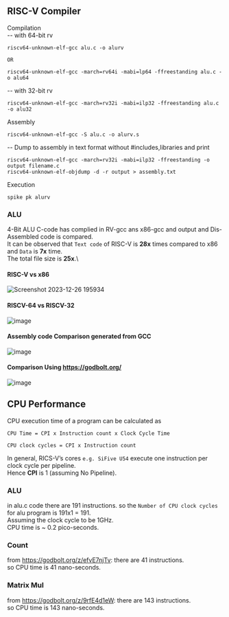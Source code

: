 ## RISC-V Compiler

Compilation\
-- with 64-bit rv
```
riscv64-unknown-elf-gcc alu.c -o alurv
```
```OR```
```
riscv64-unknown-elf-gcc -march=rv64i -mabi=lp64 -ffreestanding alu.c -o alu64 
```
-- with 32-bit rv
```
riscv64-unknown-elf-gcc -march=rv32i -mabi=ilp32 -ffreestanding alu.c -o alu32
```
Assembly
```
riscv64-unknown-elf-gcc -S alu.c -o alurv.s
```
-- Dump to assembly in text format without #includes,libraries and print
```
riscv64-unknown-elf-gcc -march=rv32i -mabi=ilp32 -ffreestanding -o output filename.c
riscv64-unknown-elf-objdump -d -r output > assembly.txt
```
Execution
```
spike pk alurv
```
### ALU
4-Bit ALU C-code has complied in RV-gcc ans x86-gcc and output and Dis-Assembled code is compared.\
It can be observed that ```Text code``` of RISC-V is **28x** times compared to x86 and ```Data``` is **7x** time.\
The total file size is **25x**.\
#### RISC-V vs x86
![Screenshot 2023-12-26 195934](https://github.com/AbrarShaikh/RISC-V-Design/assets/34272376/42f5e4b5-74b0-4b23-b153-0ce70d374788)

#### RISCV-64 vs RISCV-32
![image](https://github.com/AbrarShaikh/RISC-V-Design/assets/34272376/4316c403-8e6e-4225-b22f-7686b86e768e)

#### Assembly code Comparison generated from GCC
![image](https://github.com/AbrarShaikh/RISC-V-Design/assets/34272376/72b9ff70-5795-4b85-8a60-e9c67a24c16c)

#### Comparison Using https://godbolt.org/
![image](https://github.com/AbrarShaikh/RISC-V-Design/assets/34272376/c05ef98f-a4a8-4072-a18f-1ba32760f8c3)

## CPU Performance

CPU execution time of a program can be calculated as
```
CPU Time = CPI x Instruction count x Clock Cycle Time
```
```
CPU clock cycles = CPI x Instruction count
```
In general, RICS-V’s cores ```e.g. SiFive U54``` execute one instruction per clock cycle per pipeline.\
Hence **CPI** is 1 (assuming No Pipeline).

### ALU
in alu.c code there are 191 instructions.
so the ```Number of CPU clock cycles``` for alu program is 191x1 = 191.\
Assuming the clock cycle to be 1GHz.\
CPU time is ~ 0.2 pico-seconds.

### Count
from https://godbolt.org/z/efvE7njTv: there are 41 instructions.\
so CPU time is 41 nano-seconds.

### Matrix Mul
from https://godbolt.org/z/9rfE4d1eW: there are 143 instructions.\
so CPU time is 143 nano-seconds.



